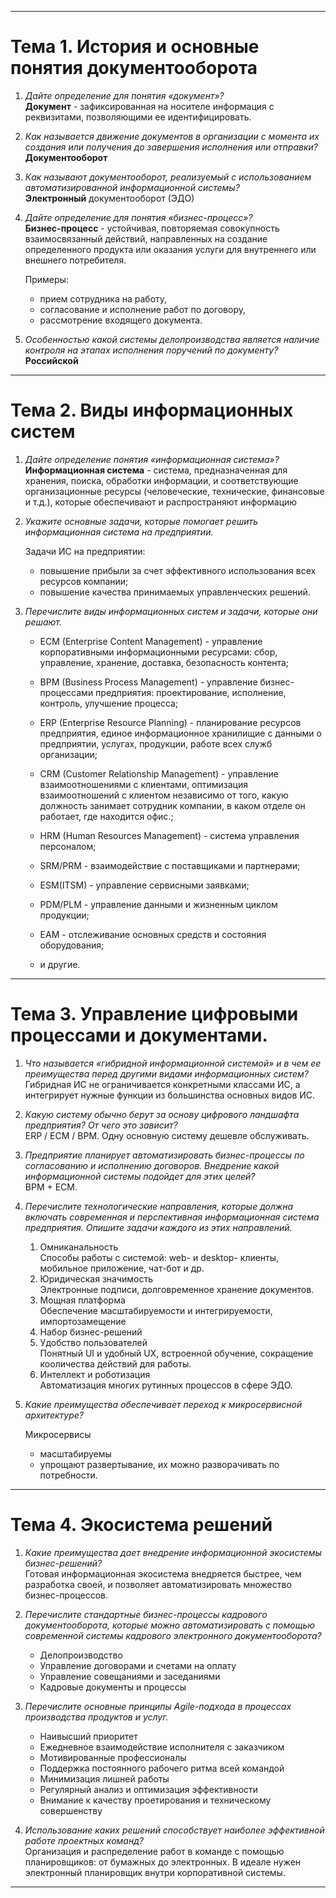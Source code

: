 ﻿___
# Тема 1. История и основные понятия документооборота
1. *Дайте определение для понятия «документ»?*  
**Документ** - зафиксированная на носителе информация с реквизитами, позволяющими ее идентифицировать.  

2. *Как называется движение документов в организации с момента их создания или получения до
завершения исполнения или отправки?*  
**Документооборот**  

3. *Как называют документооборот, реализуемый с использованием автоматизированной
информационной системы?*  
**Электронный** документооборот (ЭДО)  

4. *Дайте определение для понятия «бизнес-процесс»?*  
**Бизнес-процесс** - устойчивая, повторяемая совокупность взаимосвязанный действий, направленных на создание определенного продукта или оказания услуги для внутреннего или внешнего потребителя.  

   Примеры: 
   - прием сотрудника на работу,
   - согласование и исполнение работ по договору,
   - рассмотрение входящего документа.  

5. *Особенностью какой системы делопроизводства является наличие контроля на этапах исполнения
поручений по документу?*  
**Российской**  
___


# Тема 2. Виды информационных систем
1. *Дайте определение понятия «информационная система»?*  
**Информационная система** - система, предназначенная для хранения, поиска, обработки информации, и соответствующие организационные ресурсы (человеческие, технические, финансовые и т.д.), которые обеспечивают и распространяют информацию

2. *Укажите основные задачи, которые помогает решить информационная система на предприятии.*  

    Задачи ИС на предприятии:
   - повышение прибыли за счет эффективного использования всех       ресурсов компании;
   - повышение качества принимаемых управленческих решений.

3. *Перечислите виды информационных систем и задачи, которые они решают.*  
    - ECM (Enterprise Content Management) - управление  корпоративными информационными ресурсами: сбор, управление, хранение, доставка, безопасность контента;  

    - BPM (Business Process Management) - управление бизнес-процессами предприятия: проектирование, исполнение, контроль, улучшение процесса;  

    - ERP (Enterprise Resource Planning) - планирование ресурсов предприятия, единое информационное хранилищие с данными о предприятии, услугах, продукции, работе всех служб организации;  

    - CRM (Customer Relationship Management) - управление взаимоотношениями с клиентами, оптимизация взаимоотношений с клиентом независимо от того, какую должность занимает сотрудник компании, в каком отделе он работает, где находится офис.;  

    - HRM (Human Resources Management) - система управления персоналом;  

    - SRM/PRM - взаимодействие с поставщиками и партнерами;  

    - ESM(ITSM) - управление сервисными заявками;  
    
    - PDM/PLM - управление данными и жизненным циклом продукции;
    - EAM - отслеживание основных средств и состояния оборудования;  

    - и другие.

___

# Тема 3. Управление цифровыми процессами и документами.
1. *Что называется «гибридной информационной системой» и в чем ее преимущества перед другими
видами информационных систем?*  
Гибридная ИС не ограничивается конкретными классами ИС, а интегрирует нужные функции из большинства основных видов ИС. 

2. *Какую систему обычно берут за основу цифрового ландшафта предприятия? От чего это зависит?*  
ERP / ECM / BPM. Одну основную систему дешевле обслуживать.

3. *Предприятие планирует автоматизировать бизнес-процессы по согласованию и исполнению
договоров. Внедрение какой информационной системы подойдет для этих целей?*  
BPM + ECM. 

4. *Перечислите технологические направления, которые должна включать современная и перспективная
информационная система предприятия. Опишите задачи каждого из этих направлений.*  
    1. Омниканальность  
    Способы работы с системой: web- и desktop- клиенты, мобильное приложение, чат-бот и др.  
    2. Юридическая значимость  
    Электронные подписи, долговременное хранение документов.
    3. Мощная платформа  
    Обеспечение масштабируемости и интегрируемости, импортозамещение
    4. Набор бизнес-решений
    5. Удобство пользователей  
    Понятный UI и удобный UX, встроенной обучение, сокращение кооличества действий для работы.
    6. Интеллект и роботизация  
    Автоматизация многих рутинных процессов в сфере ЭДО.

5. *Какие преимущества обеспечивает переход к микросервисной архитектуре?*  

   Микросервисы 
   - масштабируемы  
   - упрощают развертывание, их можно разворачивать по потребности. 
___

# Тема 4. Экосистема решений

1. *Какие преимущества дает внедрение информационной экосистемы бизнес-решений?*  
Готовая информационная экосистема внедряется быстрее, чем разработка своей, и позволяет автоматизировать множество бизнес-процессов.

2. *Перечислите стандартные бизнес-процессы кадрового документооборота, которые можно
автоматизировать с помощью современной системы кадрового электронного документооборота?*  
   - Делопроизводство
   - Управление договорами и счетами на оплату  
   - Управление совещаниями и заседаниями
   - Кадровые документы и процессы  

3. *Перечислите основные принципы Agile-подхода в процессах производства продуктов и услуг.*  
    - Наивысший приоритет  
    - Ежедневное взаимодействие исполнителя с заказчиком
    - Мотивированные профессионалы
    - Поддержка постоянного рабочего ритма всей командой
    - Минимизация лишней работы
    - Регулярный анализ и оптимизация эффективности 
    - Внимание к качеству проетирования и техническому совершенству  

4. *Использование каких решений способствует наиболее эффективной работе проектных команд?*  
Организация и распределение работ в команде с помощью планировщиков: от бумажных до электронных. В идеале нужен электронный планировщик внутри корпоративной системы.
___
